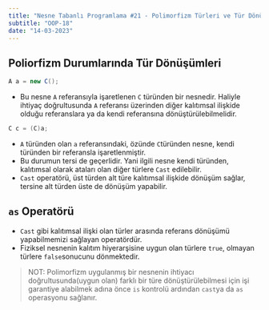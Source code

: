 ```yaml
---
title: "Nesne Tabanlı Programlama #21 - Polimorfizm Türleri ve Tür Dönüşüm Operatörleri - 2. Bölüm"
subtitle: "OOP-18"
date: "14-03-2023"
---
```


## **Poliorfizm Durumlarında Tür Dönüşümleri**

```csharp
A a = new C();
```

- Bu nesne `A` referansıyla işaretlenen `C` türünden bir nesnedir. Haliyle ihtiyaç doğrultusunda `A` referansı üzerinden diğer kalıtımsal ilişkide olduğu referanslara ya da kendi referansına dönüştürülebilmelidir.

```csharp
C c = (C)a;
```

- `A` türünden olan `a` referansındaki, özünde `C`türünden nesne, kendi türünden bir referansla işaretlenmiştir.
- Bu durumun tersi de geçerlidir. Yani ilgili nesne kendi türünden, kalıtımsal olarak ataları olan diğer türlere `Cast` edilebilir.
- `Cast` operatörü, üst türden alt türe kalıtımsal ilişkide dönüşüm sağlar, tersine alt türden üste de dönüşüm yapabilir.

## **`as` Operatörü**

- `Cast` gibi kalıtımsal ilişki olan türler arasında referans dönüşümü yapabilmemizi sağlayan operatördür.
- Fiziksel nesnenin kalıtım hiyerarşisine uygun olan türlere `true`, olmayan türlere `false`sonucunu dönmektedir.

> NOT:
> Polimorfizm uygulanmış bir nesnenin ihtiyacı doğrultusunda(uygun olan) farklı bir türe dönüştürülebilmesi için işi garantiye alabilmek adına önce `is` kontrolü ardından `cast`ya da `as` operasyonu sağlanır.
